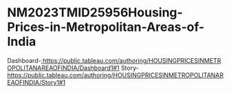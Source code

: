 # NM2023TMID25956Housing-Prices-in-Metropolitan-Areas-of-India
Dashboard-;https://public.tableau.com/authoring/HOUSINGPRICESINMETROPOLITANAREAOFINDIA/Dashboard1#1
Story-https://public.tableau.com/authoring/HOUSINGPRICESINMETROPOLITANAREAOFINDIA/Story1#1
